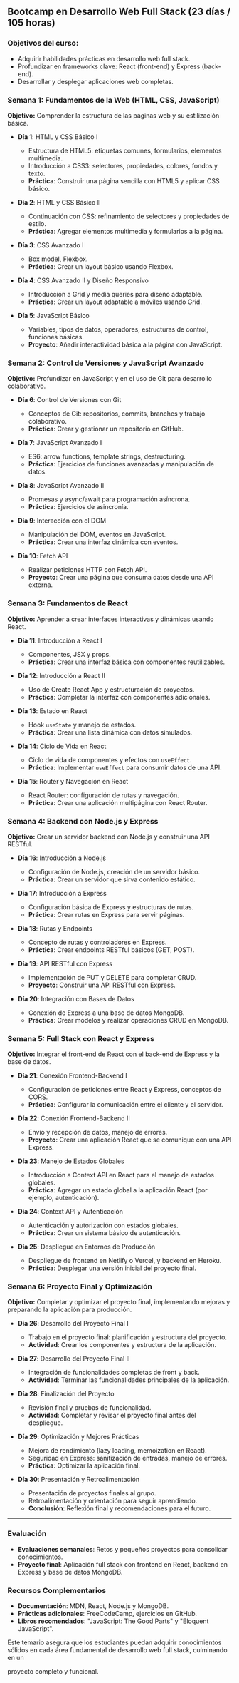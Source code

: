 ## **Bootcamp en Desarrollo Web Full Stack (23 días / 105 horas)**

### **Objetivos del curso**:

- Adquirir habilidades prácticas en desarrollo web full stack.
- Profundizar en frameworks clave: React (front-end) y Express (back-end).
- Desarrollar y desplegar aplicaciones web completas.

### **Semana 1: Fundamentos de la Web (HTML, CSS, JavaScript)**

**Objetivo:** Comprender la estructura de las páginas web y su estilización básica.

- **Día 1**: HTML y CSS Básico I
  - Estructura de HTML5: etiquetas comunes, formularios, elementos multimedia.
  - Introducción a CSS3: selectores, propiedades, colores, fondos y texto.
  - **Práctica**: Construir una página sencilla con HTML5 y aplicar CSS básico.
- **Día 2**: HTML y CSS Básico II

  - Continuación con CSS: refinamiento de selectores y propiedades de estilo.
  - **Práctica**: Agregar elementos multimedia y formularios a la página.

- **Día 3**: CSS Avanzado I

  - Box model, Flexbox.
  - **Práctica**: Crear un layout básico usando Flexbox.

- **Día 4**: CSS Avanzado II y Diseño Responsivo

  - Introducción a Grid y media queries para diseño adaptable.
  - **Práctica**: Crear un layout adaptable a móviles usando Grid.

- **Día 5**: JavaScript Básico
  - Variables, tipos de datos, operadores, estructuras de control, funciones básicas.
  - **Proyecto**: Añadir interactividad básica a la página con JavaScript.

### **Semana 2: Control de Versiones y JavaScript Avanzado**

**Objetivo:** Profundizar en JavaScript y en el uso de Git para desarrollo colaborativo.

- **Día 6**: Control de Versiones con Git

  - Conceptos de Git: repositorios, commits, branches y trabajo colaborativo.
  - **Práctica**: Crear y gestionar un repositorio en GitHub.

- **Día 7**: JavaScript Avanzado I

  - ES6: arrow functions, template strings, destructuring.
  - **Práctica**: Ejercicios de funciones avanzadas y manipulación de datos.

- **Día 8**: JavaScript Avanzado II

  - Promesas y async/await para programación asíncrona.
  - **Práctica**: Ejercicios de asincronía.

- **Día 9**: Interacción con el DOM

  - Manipulación del DOM, eventos en JavaScript.
  - **Práctica**: Crear una interfaz dinámica con eventos.

- **Día 10**: Fetch API
  - Realizar peticiones HTTP con Fetch API.
  - **Proyecto**: Crear una página que consuma datos desde una API externa.

### **Semana 3: Fundamentos de React**

**Objetivo:** Aprender a crear interfaces interactivas y dinámicas usando React.

- **Día 11**: Introducción a React I

  - Componentes, JSX y props.
  - **Práctica**: Crear una interfaz básica con componentes reutilizables.

- **Día 12**: Introducción a React II

  - Uso de Create React App y estructuración de proyectos.
  - **Práctica**: Completar la interfaz con componentes adicionales.

- **Día 13**: Estado en React

  - Hook `useState` y manejo de estados.
  - **Práctica**: Crear una lista dinámica con datos simulados.

- **Día 14**: Ciclo de Vida en React

  - Ciclo de vida de componentes y efectos con `useEffect`.
  - **Práctica**: Implementar `useEffect` para consumir datos de una API.

- **Día 15**: Router y Navegación en React
  - React Router: configuración de rutas y navegación.
  - **Práctica**: Crear una aplicación multipágina con React Router.

### **Semana 4: Backend con Node.js y Express**

**Objetivo:** Crear un servidor backend con Node.js y construir una API RESTful.

- **Día 16**: Introducción a Node.js

  - Configuración de Node.js, creación de un servidor básico.
  - **Práctica**: Crear un servidor que sirva contenido estático.

- **Día 17**: Introducción a Express

  - Configuración básica de Express y estructuras de rutas.
  - **Práctica**: Crear rutas en Express para servir páginas.

- **Día 18**: Rutas y Endpoints

  - Concepto de rutas y controladores en Express.
  - **Práctica**: Crear endpoints RESTful básicos (GET, POST).

- **Día 19**: API RESTful con Express

  - Implementación de PUT y DELETE para completar CRUD.
  - **Proyecto**: Construir una API RESTful con Express.

- **Día 20**: Integración con Bases de Datos
  - Conexión de Express a una base de datos MongoDB.
  - **Práctica**: Crear modelos y realizar operaciones CRUD en MongoDB.

### **Semana 5: Full Stack con React y Express**

**Objetivo:** Integrar el front-end de React con el back-end de Express y la base de datos.

- **Día 21**: Conexión Frontend-Backend I

  - Configuración de peticiones entre React y Express, conceptos de CORS.
  - **Práctica**: Configurar la comunicación entre el cliente y el servidor.

- **Día 22**: Conexión Frontend-Backend II

  - Envío y recepción de datos, manejo de errores.
  - **Proyecto**: Crear una aplicación React que se comunique con una API Express.

- **Día 23**: Manejo de Estados Globales

  - Introducción a Context API en React para el manejo de estados globales.
  - **Práctica**: Agregar un estado global a la aplicación React (por ejemplo, autenticación).

- **Día 24**: Context API y Autenticación

  - Autenticación y autorización con estados globales.
  - **Práctica**: Crear un sistema básico de autenticación.

- **Día 25**: Despliegue en Entornos de Producción
  - Despliegue de frontend en Netlify o Vercel, y backend en Heroku.
  - **Práctica**: Desplegar una versión inicial del proyecto final.

### **Semana 6: Proyecto Final y Optimización**

**Objetivo:** Completar y optimizar el proyecto final, implementando mejoras y preparando la aplicación para producción.

- **Día 26**: Desarrollo del Proyecto Final I

  - Trabajo en el proyecto final: planificación y estructura del proyecto.
  - **Actividad**: Crear los componentes y estructura de la aplicación.

- **Día 27**: Desarrollo del Proyecto Final II

  - Integración de funcionalidades completas de front y back.
  - **Actividad**: Terminar las funcionalidades principales de la aplicación.

- **Día 28**: Finalización del Proyecto

  - Revisión final y pruebas de funcionalidad.
  - **Actividad**: Completar y revisar el proyecto final antes del despliegue.

- **Día 29**: Optimización y Mejores Prácticas

  - Mejora de rendimiento (lazy loading, memoization en React).
  - Seguridad en Express: sanitización de entradas, manejo de errores.
  - **Práctica**: Optimizar la aplicación final.

- **Día 30**: Presentación y Retroalimentación
  - Presentación de proyectos finales al grupo.
  - Retroalimentación y orientación para seguir aprendiendo.
  - **Conclusión**: Reflexión final y recomendaciones para el futuro.

---

### **Evaluación**

- **Evaluaciones semanales**: Retos y pequeños proyectos para consolidar conocimientos.
- **Proyecto final**: Aplicación full stack con frontend en React, backend en Express y base de datos MongoDB.

### **Recursos Complementarios**

- **Documentación**: MDN, React, Node.js y MongoDB.
- **Prácticas adicionales**: FreeCodeCamp, ejercicios en GitHub.
- **Libros recomendados**: "JavaScript: The Good Parts" y "Eloquent JavaScript".

Este temario asegura que los estudiantes puedan adquirir conocimientos sólidos en cada área fundamental de desarrollo web full stack, culminando en un

proyecto completo y funcional.
